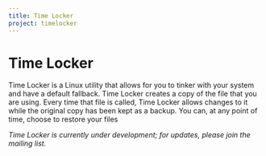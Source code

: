 ```yaml
---
title: Time Locker
project: timelocker
---
```


# Time Locker

Time Locker is a Linux utility that allows for you to tinker with your system and have a default fallback. Time Locker creates a copy of the file that you are using. Every time that file is called, Time Locker allows changes to it while the original copy has been kept as a backup. You can, at any point of time, choose to restore your files

_Time Locker is currently under development; for updates, please join the mailing list._
